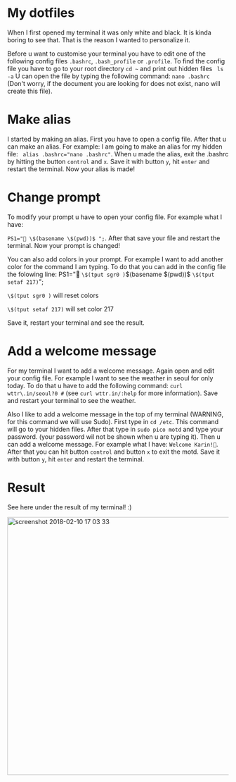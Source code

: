 # My dotfiles

When I first opened my terminal it was only white and black. It is kinda boring to see that. That is the reason I wanted to personalize it.



Before u want to customise your terminal you have to edit one of the following config files `.bashrc`, `.bash_profile` or `.profile`. To find the config file you have to go to your root directory `cd ~`  and print out hidden files ` ls -a` U can open the file by typing the following command: `nano .bashrc` (Don't worry, if the document you are looking for does not exist, nano will create this file).



# Make alias

I started by making an alias. First you have to open a config file. After that u can make an alias. For example: I am going to make an alias for my hidden file: ` alias .bashrc="nano .bashrc"`. When u made the alias, exit the .bashrc by hitting the button `control` and `x`. Save it with button `y`, hit `enter` and restart the terminal. Now your alias is made!



# Change prompt

To modify your prompt u have to open your config file. For example what I have:

`PS1="🌱 \$(basename \$(pwd))$ ";`. After that save your file and restart the terminal. Now your prompt is changed!



You can also add colors in your prompt. For example I want to add another color for the command I am typing. To do that you can add in the config file the folowing line: PS1="🌱 `\$(tput sgr0 )`\$(basename \$(pwd))$ `\$(tput setaf 217)`";



`\$(tput sgr0 )` will reset colors

`\$(tput setaf 217)` will set color 217



Save it, restart your terminal and see the result.



# Add a welcome message

For my terminal I want to add a welcome message. Again open and edit your config file. For example I want to see the weather in seoul for only today. To do that u have to add the following command: `curl wttr\.in/seoul?0 #` (see `curl wttr.in/:help` for more information). Save and restart your terminal to see the weather.



Also I like to add a welcome message in the top of my terminal (WARNING, for this command we will use Sudo). First type in `cd /etc`. This command will go to your hidden files. After that type in `sudo pico motd` and type your password. (your password wil not be shown when u are typing it). Then u can add a welcome message. For example what I have: `Welcome Karin!🍃`. After that you can hit button `control` and button `x` to exit the motd. Save it with button `y`, hit `enter` and restart the terminal.


# Result

See here under the result of my terminal! :)

<img width="586" alt="screenshot 2018-02-10 17 03 33" src="https://user-images.githubusercontent.com/32538678/36064003-d4892fb4-0e84-11e8-8f68-d2494254bfcc.png">

